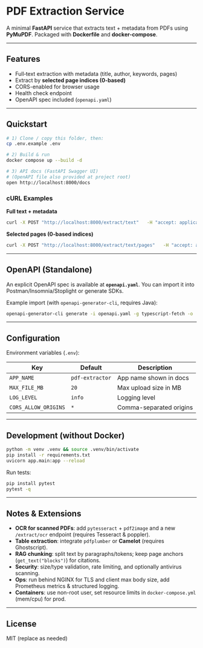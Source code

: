 # PDF Extraction Service

A minimal **FastAPI** service that extracts text + metadata from PDFs using **PyMuPDF**. Packaged with **Dockerfile** and **docker-compose**.

---

## Features
- Full‑text extraction with metadata (title, author, keywords, pages)
- Extract by **selected page indices (0-based)**
- CORS-enabled for browser usage
- Health check endpoint
- OpenAPI spec included (`openapi.yaml`)

---

## Quickstart

```bash
# 1) Clone / copy this folder, then:
cp .env.example .env

# 2) Build & run
docker compose up --build -d

# 3) API docs (FastAPI Swagger UI)
# (OpenAPI file also provided at project root)
open http://localhost:8000/docs
```

### cURL Examples

**Full text + metadata**

```bash
curl -X POST "http://localhost:8000/extract/text"   -H "accept: application/json"   -H "Content-Type: multipart/form-data"   -F "file=@/path/to/file.pdf"
```

**Selected pages (0-based indices)**

```bash
curl -X POST "http://localhost:8000/extract/text/pages"   -H "accept: application/json"   -F 'payload={"pages":[0,2,5]};type=application/json'   -F "file=@/path/to/file.pdf"
```

---

## OpenAPI (Standalone)

An explicit OpenAPI spec is available at **`openapi.yaml`**. You can import it into Postman/Insomnia/Stoplight or generate SDKs.

Example import (with `openapi-generator-cli`, requires Java):
```bash
openapi-generator-cli generate -i openapi.yaml -g typescript-fetch -o ./sdk-ts
```

---

## Configuration

Environment variables (`.env`):

| Key | Default | Description |
| --- | --- | --- |
| `APP_NAME` | `pdf-extractor` | App name shown in docs |
| `MAX_FILE_MB` | `20` | Max upload size in MB |
| `LOG_LEVEL` | `info` | Logging level |
| `CORS_ALLOW_ORIGINS` | `*` | Comma-separated origins |

---

## Development (without Docker)

```bash
python -m venv .venv && source .venv/bin/activate
pip install -r requirements.txt
uvicorn app.main:app --reload
```

Run tests:

```bash
pip install pytest
pytest -q
```

---

## Notes & Extensions
- **OCR for scanned PDFs**: add `pytesseract` + `pdf2image` and a new `/extract/ocr` endpoint (requires Tesseract & poppler).
- **Table extraction**: integrate `pdfplumber` or **Camelot** (requires Ghostscript).
- **RAG chunking**: split text by paragraphs/tokens; keep page anchors (`get_text("blocks")`) for citations.
- **Security**: size/type validation, rate limiting, and optionally antivirus scanning.
- **Ops**: run behind NGINX for TLS and client max body size, add Prometheus metrics & structured logging.
- **Containers**: use non-root user, set resource limits in `docker-compose.yml` (mem/cpu) for prod.

---

## License
MIT (replace as needed)
